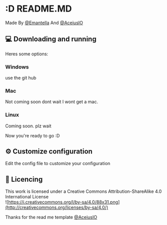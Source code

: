 # :D README.MD

Made By [@Emantella](https://github.com/Emantella) And [@AceiusIO](https://github.com/AceiusIO)

## 💻 Downloading and running
Heres some options:
### Windows
 use the git hub
### Mac
 Not coming soon dont wait I wont get a mac.
### Linux
Coming soon. plz wait

Now you're ready to go :D

## ⚙️ Customize configuration
Edit the config file to customize your configuration

## 📜 Licencing
This work is licensed under a Creative Commons Attribution-ShareAlike 4.0 International License  
![https://i.creativecommons.org/l/by-sa/4.0/88x31.png](http://creativecommons.org/licenses/by-sa/4.0/)

Thanks for the read me template [@AceiusIO](https://github.com/AceiusIO/)
